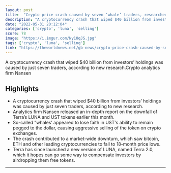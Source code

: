 ```yaml
---
layout: post
title:  "Crypto price crash caused by seven ‘whale’ traders, researchers find"
description: "A cryptocurrency crash that wiped $40 billion from investors’ holdings was caused by just seven traders, according to new research.Crypto analytics firm Nansen"
date: "2022-05-31 20:12:04"
categories: ['crypto', 'luna', 'selling']
score: 78
image: "https://i.imgur.com/Ny1OqJS.jpg"
tags: ['crypto', 'luna', 'selling']
link: "https://theworldnews.net/gb-news/crypto-price-crash-caused-by-seven-whale-traders-researchers-find"
---
```


A cryptocurrency crash that wiped $40 billion from investors’ holdings was caused by just seven traders, according to new research.Crypto analytics firm Nansen

## Highlights

- A cryptocurrency crash that wiped $40 billion from investors’ holdings was caused by just seven traders, according to new research.
- Analytics firm Nansen released an in-depth report on the downfall of Terra’s LUNA and UST tokens earlier this month.
- So-called “whales’ appeared to lose faith in UST's ability to remain pegged to the dollar, causing aggressive selling of the token on crypto exchanges.
- The crash contributed to a market-wide downturn, which saw bitcoin, ETH and other leading cryptocurrencies to fall to 18-month price lows.
- Terra has since launched a new version of LUNA, named Terra 2.0, which it hopes can go some way to compensate investors by airdropping them free tokens.

---
